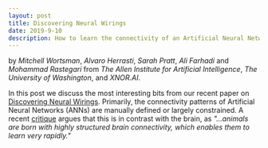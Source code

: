 ```yaml
---
layout: post
title: Discovering Neural Wirings
date: 2019-9-10
description: How to learn the connectivity of an Artificial Neural Network
---
```

by _Mitchell Wortsman_, _Alvaro Herrasti_, _Sarah Pratt_, _Ali Farhadi_ and _Mohammad Rastegari_ from _The Allen Institute for Artificial Intelligence_, _The University of Washington_, and _XNOR.AI_.

In this post we discuss the most interesting bits from our recent paper on [Discovering Neural Wirings](https://arxiv.org/abs/1906.00586). Primarily, the connectivity patterns of Artificial Neural Networks (ANNs) are manually defined or largely constrained. A recent [critique](https://www.nature.com/articles/s41467-019-11786-6) argues that this is in contrast with the brain, as _"...animals are born with highly structured brain connectivity, which enables them to learn very rapidly."_ 
